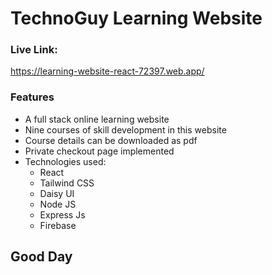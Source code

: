 # TechnoGuy Learning Website


### Live Link: 

https://learning-website-react-72397.web.app/

### Features

* A full stack online learning website
* Nine courses of skill development in this website
* Course details can be downloaded as pdf
* Private checkout page implemented
* Technologies used:
  * React
  * Tailwind CSS
  * Daisy UI
  * Node JS
  * Express Js
  * Firebase
  

## Good Day
